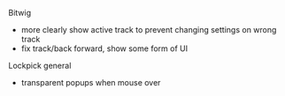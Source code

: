 Bitwig
- more clearly show active track to prevent changing settings on wrong track
- fix track/back forward, show some form of UI

Lockpick general
- transparent popups when mouse over